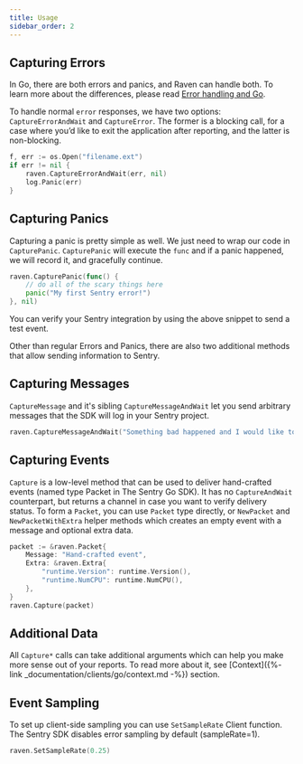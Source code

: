 ```yaml
---
title: Usage
sidebar_order: 2
---
```


<!-- WIZARD -->
## Capturing Errors

In Go, there are both errors and panics, and Raven can handle both. To learn more about the differences, please read [Error handling and Go](https://blog.golang.org/error-handling-and-go).

To handle normal `error` responses, we have two options: `CaptureErrorAndWait` and `CaptureError`. The former is a blocking call, for a case where you’d like to exit the application after reporting, and the latter is non-blocking.

```go
f, err := os.Open("filename.ext")
if err != nil {
	raven.CaptureErrorAndWait(err, nil)
	log.Panic(err)
}
```

## Capturing Panics

Capturing a panic is pretty simple as well. We just need to wrap our code in `CapturePanic`. `CapturePanic` will execute the `func` and if a panic happened, we will record it, and gracefully continue.

```go
raven.CapturePanic(func() {
	// do all of the scary things here
	panic("My first Sentry error!")
}, nil)
```

You can verify your Sentry integration by using the above snippet to send a test event.
<!-- ENDWIZARD -->

Other than regular Errors and Panics, there are also two additional methods that allow sending information to Sentry.

## Capturing Messages

`CaptureMessage` and it's sibling `CaptureMessageAndWait` let you send arbitrary messages that the SDK will log in your Sentry project.

```go
raven.CaptureMessageAndWait("Something bad happened and I would like to know about that", map[string]string{"category": "logging"})
```

## Capturing Events

`Capture` is a low-level method that can be used to deliver hand-crafted events (named type Packet in The Sentry Go SDK). It has no `CaptureAndWait` counterpart, but returns a channel in case you want to verify delivery status.
To form a `Packet`, you can use `Packet` type directly, or `NewPacket` and `NewPacketWithExtra` helper methods which creates an empty event with a message and optional extra data.

```go
packet := &raven.Packet{
	Message: "Hand-crafted event",
	Extra: &raven.Extra{
		"runtime.Version": runtime.Version(),
		"runtime.NumCPU": runtime.NumCPU(),
	},
}
raven.Capture(packet)
```

## Additional Data

All `Capture*` calls can take additional arguments which can help you make more sense out of your reports.
To read more about it, see [Context]({%- link _documentation/clients/go/context.md -%}) section.

## Event Sampling

To set up client-side sampling you can use `SetSampleRate` Client function. The Sentry SDK disables error sampling by default (sampleRate=1).

```go
raven.SetSampleRate(0.25)
```
